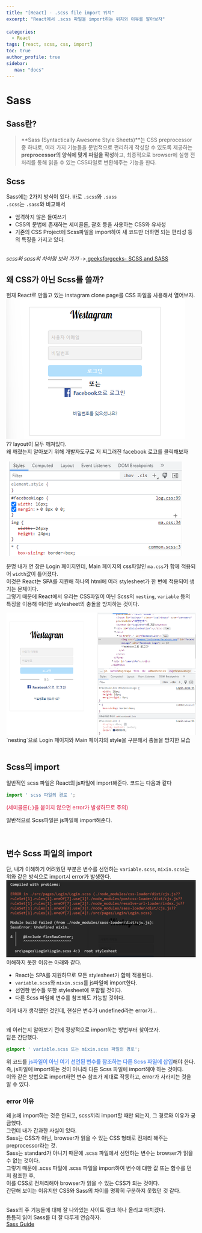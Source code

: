 ```yaml
---
title: "[React] - .scss file import 위치"
excerpt: "React에서 .scss 파일을 import하는 위치와 이유를 알아보자"

categories: 
  - React
tags: [react, scss, css, import]
toc: true
author_profile: true 
sidebar:
   nav: "docs"
---
```


# Sass

## Sass란?
> **Sass (Syntactically Awesome Style Sheets)**는 CSS preprocessor 중 하나로, 여러 가지 기능들을 문법적으로 편리하게 작성할 수 있도록 제공하는 **preprocessor의 양식에 맞게 파일을 작성**하고, 최종적으로 browser에 실행 전 처리를 통해 읽을 수 있는 CSS파일로 변환해주는 기능을 한다.

## Scss
Sass에는 2가지 방식이 있다. 바로 `.scss`와 `.sass` <br/>
`.scss`는 `.sass`와 비교해서
- 엄격하지 않은 들여쓰기
- CSS의 문법에 존재하는 세미콜론, 괄호 등을 사용하는 CSS와 유사성
- 기존의 CSS Project에 Scss파일을 import하여 새 코드만 더하면 되는 편리성 등의 특징을 가지고 있다. <br/><br/>

*scss와 sass의 차이점 보러 가기 ->*<a href="https://www.geeksforgeeks.org/what-is-the-difference-between-scss-and-sass/">  geeksforgeeks- SCSS and SASS </a><br>

## 왜 CSS가 아닌 Scss를 쓸까?
현재 React로 만들고 있는 instagram clone page를 CSS 파일을 사용해서 열어보자. <br>
<img src='/assets/images/20221122/sass1.png'>
<br>
?? layout이 모두 깨져있다.
<br>
왜 깨졌는지 알아보기 위해 개발자도구로 저 찌그러진 facebook 로고를 클릭해보자 <br><br>
<img src='/assets/images/20221122/sass2.png'>
<br>

분명 내가 연 창은 Login 페이지인데, Main 페이지의 css파일인 `ma.css`가 함께 적용되어 `width`값이 틀어졌다. 
<br>
이것은 React는 SPA를 지원해 하나의 html에 여러 stylesheet가 한 번에 적용되어 생기는 문제이다. 
<br>
그렇기 때문에 React에서 우리는 CSS파일이 아닌 Scss의 `nesting`, `variable` 등의 특징을 이용해 이러한 stylesheet의 충돌을 방지하는 것이다.
<br>

<img src='/assets/images/20221122/sass3.png'>
<br>
`nesting`으로 Login 페이지와 Main 페이지의 style을 구분해서 충돌을 방지한 모습
<br><br>

## Scss의 import
일반적인 scss 파일은 React의 js파일에 import해준다. 코드는 다음과 같다
```javascript
import ' scss 파일의 경로 ';
```
<span style="color:crimson">(세미콜론(`;`)을 붙이지 않으면 error가 발생하므로 주의)</span>
<br>

일반적으로 Scss파일은 js파일에 import해준다.
<br><br><br>

## 변수 Scss 파일의 import
단, 내가 이해하기 어려웠던 부분은 변수를 선언하는 `variable.scss`, `mixin.scss`는 위와 같은 방식으로 import시 error가 발생한다. 
<br>
<img src='/assets/images/20221122/sass4.png'>
<br>
이해하지 못한 이유는 아래와 같다. 
<br>
- React는 SPA를 지원하므로 모든 stylesheet가 함께 적용된다.
- `variable.scss`와 `mixin.scss`를 js파일에 import한다.
- 선언한 변수들 또한 stylesheet에 포함될 것이다.
- 다른 Scss 파일에 변수를 참조해도 가능할 것이다.

이게 내가 생각했던 것인데, 현실은 변수가 undefined라는 error가...
<br><br>

왜 이러는지 알아보기 전에 정상적으로 import하는 방법부터 찾아보자.
<br>
답은 간단했다.
```scss
@import ' variable.scss 또는 mixin.scss 파일의 경로';
```
위 코드를 <span style="color:cornflowerblue">**js파일이 아닌 여기 선언된 변수를 참조하는 다른 Scss 파일에 삽입**</span>해야 한다. 
<br>
즉, js파일에 import하는 것이 아니라 다른 Scss 파일에 import해야 하는 것이다.<br>
이와 같은 방법으로 import하면 변수 참조가 제대로 작동하고, error가 사라지는 것을 알 수 있다.

### error 이유
왜 js에 import하는 것은 안되고, scss끼리 import할 때만 되는지, 그 경로와 이유가 궁금했다.
<br>
그런데 내가 간과한 사실이 있다.
<br>
Sass는 CSS가 아닌, browser가 읽을 수 있는 CSS 형태로 전처리 해주는 preprocessor라는 것.
<br>
Sass는 standard가 아니기 때문에 .scss 파일에서 선언하는 변수는 browser가 읽을 수 없는 것이다.
<br>
그렇기 때문에 .scss 파일에 .scss 파일을 import하여 변수에 대한 값 또는 함수를 먼저 참조한 후,
<br>
이를 CSS로 전처리해야 browser가 읽을 수 있는 CSS가 되는 것이다.
<br>
간단해 보이는 이유지만 CSS와 Sass의 차이를 명확히 구분하지 못했던 것 같다.<br><br>


Sass의 주 기능들에 대해 잘 나와있는 사이트 링크 하나 올리고 마치겠다.
<br>
틈틈히 읽어 Sass를 더 잘 다루게 연습하자.
<br>
<a href="https://sass-lang.com/guide">Sass Guide</a>